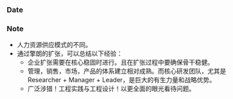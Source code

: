 ### Date

### Note
- 人力资源供应模式的不同。
- 通过擎朗的扩张，可以总结以下经验：
	- 企业扩张需要在核心稳固时进行。且在扩张过程中要确保骨干稳健。
	- 管理，销售，市场，产品的体系建立相对成熟。而核心研发团队，尤其是Researcher + Manager + Leader，是巨大的有生力量和战略优势。
	- 广泛涉猎！工程实践与工程设计！以更全面的眼光看待问题。